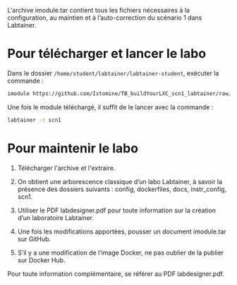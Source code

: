 L'archive imodule.tar contient tous les fichiers nécessaires à la configuration, au maintien et à l’auto-correction du scénario 1 dans Labtainer.

# Pour télécharger et lancer le labo

Dans le dossier `/home/student/labtainer/labtainer-student`, exécuter la commande :

```bash
imodule https://github.com/Istomine/TB_buildYourLXC_scn1_labtainer/raw/refs/heads/main/imodule.tar
```

Une fois le module téléchargé, il suffit de le lancer avec la commande :

```bash
labtainer -r scn1
```

# Pour maintenir le labo

1. Télécharger l'archive et l'extraire.

2. On obtient une arborescence classique d’un labo Labtainer, à savoir la présence des dossiers suivants : config, dockerfiles, docs, instr_config, scn1.

3. Utiliser le PDF labdesigner.pdf pour toute information sur la création d’un laboratoire Labtainer.

4. Une fois les modifications apportées, pousser un document imodule.tar sur GitHub.

5. S’il y a une modification de l’image Docker, ne pas oublier de la publier sur Docker Hub.

Pour toute information complémentaire, se référer au PDF labdesigner.pdf.
